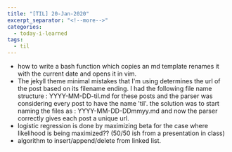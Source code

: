 ```yaml
---
title: "[TIL] 20-Jan-2020"
excerpt_separator: "<!--more-->"
categories:
  - today-i-learned
tags:
  - til 
---
```


- how to write a bash function which copies an md template renames it with the current date and opens it in vim.
- The jekyll theme minimal mistakes that I'm using determines the url of the post based on its filename ending. I had the following file name structure : YYYY-MM-DD-til.md for these posts and the parser was considering every post to have the name 'til'. the solution was to start naming the files as : YYYY-MM-DD-DDmmyy.md and now the parser correctly gives each post a unique url.
- logistic regression is done by maximizing beta for the case where likelihood is being maximized?? (50/50 ish from a presentation in class)
- algorithm to insert/append/delete from linked list.
